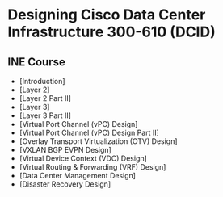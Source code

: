 #  Designing Cisco Data Center Infrastructure 300-610 (DCID)

## INE Course

* [Introduction]
* [Layer 2]
* [Layer 2 Part II]
* [Layer 3]
* [Layer 3 Part II]
* [Virtual Port Channel (vPC) Design]
* [Virtual Port Channel (vPC) Design Part II]
* [Overlay Transport Virtualization (OTV) Design]
* [VXLAN BGP EVPN Design]
* [Virtual Device Context (VDC) Design]
* [Virtual Routing & Forwarding (VRF) Design]
* [Data Center Management Design]
* [Disaster Recovery Design]

